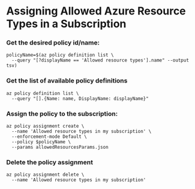 # Assigning Allowed Azure Resource Types in a Subscription

### Get the desired policy id/name:
```
policyName=$(az policy definition list \
  --query "[?displayName == 'Allowed resource types'].name" --output tsv)
```

### Get the list of available policy definitions
```
az policy definition list \
  --query "[].{Name: name, DisplayName: displayName}"
```

### Assign the policy to the subscription:
```
az policy assignment create \
  --name 'Allowed resource types in my subscription' \
  --enforcement-mode Default \
  --policy $policyName \
  --params allowedResourcesParams.json
```

### Delete the policy assignment
```
az policy assignment delete \
  --name 'Allowed resource types in my subscription'
```